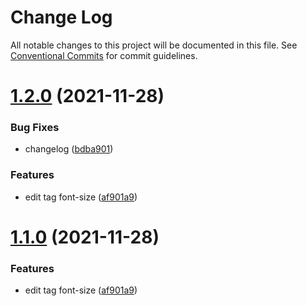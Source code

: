 # Change Log

All notable changes to this project will be documented in this file.
See [Conventional Commits](https://conventionalcommits.org) for commit guidelines.

# [1.2.0](https://github.com/weiTimes/monorepo-test/compare/tag@1.0.1...tag@1.2.0) (2021-11-28)


### Bug Fixes

* changelog ([bdba901](https://github.com/weiTimes/monorepo-test/commit/bdba90144b1cfc60dccaaf393644c8b16af053c6))


### Features

* edit tag font-size ([af901a9](https://github.com/weiTimes/monorepo-test/commit/af901a9e3f08e15c711704d3fdded58eacae259c))





# [1.1.0](https://github.com/weiTimes/monorepo-test/compare/tag@1.0.1...tag@1.1.0) (2021-11-28)


### Features

* edit tag font-size ([af901a9](https://github.com/weiTimes/monorepo-test/commit/af901a9e3f08e15c711704d3fdded58eacae259c))
